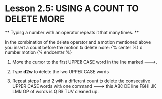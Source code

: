 # Lesson 2.5: USING A COUNT TO DELETE MORE

** Typing a number with an operator repeats it that many times. **

In the combination of the delete operator and a motion mentioned above you insert a count before the motion to delete more:
{% center %} d number motion {% endcenter %}
         
1. Move the cursor to the first UPPER CASE word in the line marked --->.

2. Type  **d2w**  to delete the two UPPER CASE words

3. Repeat steps 1 and 2 with a different count to delete the consecutive UPPER CASE words with one command
--->  this ABC DE line FGHI JK LMN OP of words is Q RS TUV cleaned up.
